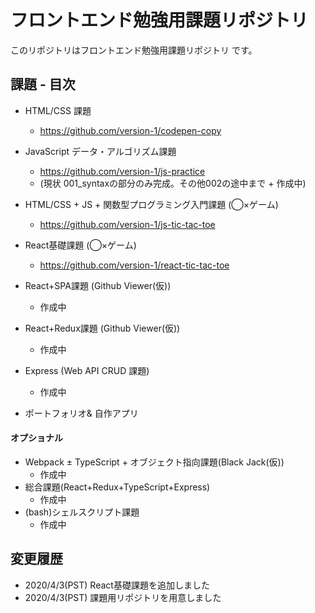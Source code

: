 # フロントエンド勉強用課題リポジトリ 

このリポジトリはフロントエンド勉強用課題リポジトリ です。


## 課題 - 目次

- HTML/CSS 課題
  - https://github.com/version-1/codepen-copy
- JavaScript データ・アルゴリズム課題 
  - https://github.com/version-1/js-practice
  - (現状 001_syntaxの部分のみ完成。その他002の途中まで + 作成中)
- HTML/CSS + JS + 関数型プログラミング入門課題 (◯×ゲーム)
  - https://github.com/version-1/js-tic-tac-toe
- React基礎課題 (◯×ゲーム)
  - https://github.com/version-1/react-tic-tac-toe
- React+SPA課題 (Github Viewer(仮))
  - 作成中
- React+Redux課題 (Github Viewer(仮))
  - 作成中

- Express (Web API CRUD 課題)
  - 作成中
- ポートフォリオ& 自作アプリ

#### オプショナル

- Webpack ± TypeScript + オブジェクト指向課題(Black Jack(仮))
  - 作成中
- 総合課題(React+Redux+TypeScript+Express)
  - 作成中
- (bash)シェルスクリプト課題
  - 作成中

## 変更履歴

- 2020/4/3(PST) React基礎課題を追加しました 
- 2020/4/3(PST) 課題用リポジトリを用意しました
